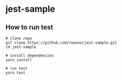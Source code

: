 # jest-sample

## How to run test

```
# clone repo
git clone https://github.com/reouno/jest-sample.git
cd jest-sample

# install dependencies
yarn install

# run test
yarn test
```
